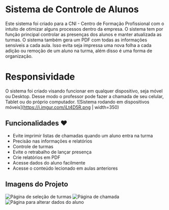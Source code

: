 
# Sistema de Controle de Alunos

Este sistema foi criado para a CNI - Centro de Formação Profissional com o intuito de otimizar alguns processos dentro da empresa. O sistema tem por função principal controlar as presenças dos alunos e manter atualizada as turmas. O sistema também gera um PDF com todas as informações sensíveis a cada aula. Isso evita seja impressa uma nova folha a cada adição ou remoção de um aluno na turma, além disso é uma forma de organização.


# Responsividade

O sistema foi criado visando funcionar em qualquer dispositivo, seja móvel ou Desktop. Desse modo o professor pode fazer a chamada de seu celular, Tablet ou do próprio computador.
![Sistema rodando em dispositivos móveis](https://i.imgur.com/iLt4D5R.png | width=350)

## Funcionalidades :heart:

 - Evite imprimir listas de chamadas quando um aluno entra na turma
 - Precisão nas informações e relatórios
 - Controle de turmas
 - Evite o retrabalho de lançar presença
 - Crie relatórios em PDF
 - Acesse dados do aluno facilmente
 - Acesse o conteúdo lecionado em aulas anteriores

## Imagens do Projeto

![Página de seleção de turmas](https://imgur.com/mtvsi7b.png)
![Página de chamada](https://imgur.com/IEbvWoj.png)
![Página para alterar dados do aluno](https://imgur.com/r5qxS2c.png)
